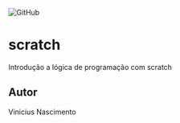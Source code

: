 ![GitHub](https://img.shields.io/github/license/spvinicius/scratch?style=flat-query)
# scratch
Introdução a lógica de programação com  scratch
## Autor
Vinicius Nascimento
